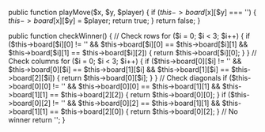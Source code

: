 public function playMove($x, $y, $player) {
        if ($this->board[$x][$y] === '') {
            $this->board[$x][$y] = $player;
            return true;
        }
        return false;
    }

public function checkWinner() {
        // Check rows
        for ($i = 0; $i < 3; $i++) {
            if ($this->board[$i][0] != '' &&
                $this->board[$i][0] == $this->board[$i][1] &&
                $this->board[$i][1] == $this->board[$i][2]) {
                return $this->board[$i][0];
            }
        }
        // Check columns
        for ($i = 0; $i < 3; $i++) {
            if ($this->board[0][$i] != '' &&
                $this->board[0][$i] == $this->board[1][$i] &&
                $this->board[1][$i] == $this->board[2][$i]) {
                return $this->board[0][$i];
            }
        }
        // Check diagonals
        if ($this->board[0][0] != '' &&
            $this->board[0][0] == $this->board[1][1] &&
            $this->board[1][1] == $this->board[2][2]) {
            return $this->board[0][0];
        }
        if ($this->board[0][2] != '' &&
            $this->board[0][2] == $this->board[1][1] &&
            $this->board[1][1] == $this->board[2][0]) {
            return $this->board[0][2];
        }
        // No winner
        return '';
    }
